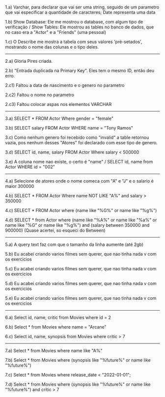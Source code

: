1.a) Varchar, para declarar que vai ser uma string, seguido de um parametro que vai especificar a quantidade de caracteres; Date representa uma data

1.b) Show Database: Ele me mostrou o database, com algum tipo de verificação / Show Tables: Ele mostrou as tables no banco de dados, que no caso era a "Actor" e a "Friends" (uma pessoal)

1.c) O Describe me mostra a tabela com seus valores 'pré-setados', mostrando o nome das colunas e o tipo deles.

----------------------------------------------------------------------------------------------------------------------------------------------------------------------------------------------

2.a) Gloria Pires criada.

2.b) "Entrada duplicada na Primary Key". Eles tem o mesmo ID, então deu erro.

2.c1) Faltou a data de nascimento e o genero no parametro

2.c2) Faltou o nome no parametro

2.c3) Faltou colocar aspas nos elementos VARCHAR

----------------------------------------------------------------------------------------------------------------------------------------------------------------------------------------------

3.a) SELECT * FROM Actor Where gender = "female"

3.b) SELECT salary FROM Actor WHERE name = "Tony Ramos"

3.c) Como nenhum genero foi recebido como "invalid" a table retornou vazia, pos nenhum desses "Atores" foi declarado com esse tipo de genero.

3.d) SELECT id, name, salary FROM Actor Where salary < 500000

3.e) A coluna nome nao existe, o certo é "name" / SELECT id, name from Actor WHERE id = "002"

----------------------------------------------------------------------------------------------------------------------------------------------------------------------------------------------

4.a) Selecione de atores onde o nome comeca com "A" e "J" e o salario é maior 300000

4.b) SELECT * FROM Actor Where name NOT LIKE "A%" and salary > 350000

4.c) SELECT * FROM Actor where (name like "%G%" or name like "%g%") 

4.d) SELECT * from Actor where (name like "%A%" or name like "%a%" or name like "%G" or name like "%g%") and (salary between 350000 and 900000) (Quase acertei, so esqueci do Between)

----------------------------------------------------------------------------------------------------------------------------------------------------------------------------------------------

5.a) A query text faz com que o tamanho da linha aumente (até 2gb)

5.b) Eu acabei criando varios filmes sem querer, que nao tinha nada v com os exercicios

5.c) Eu acabei criando varios filmes sem querer, que nao tinha nada v com os exercicios

5.d) Eu acabei criando varios filmes sem querer, que nao tinha nada v com os exercicios

5.e) Eu acabei criando varios filmes sem querer, que nao tinha nada v com os exercicios

----------------------------------------------------------------------------------------------------------------------------------------------------------------------------------------------

6.a) Select id, name, critic from Movies where id = 2

6.b) Select * from Movies where name = "Arcane"

6.c) Select id, name, synopsis from Movies where critic > 7

----------------------------------------------------------------------------------------------------------------------------------------------------------------------------------------------

7.a) Select * from Movies where name like "A%"

7.b) Select * from Movies where (synopsis like "%future%" or name like "%future%") 

7.c) Select * from Movies where release_date < "2022-01-01";

7.d) Select * from Movies where (synopsis like "%future%" or name like "%future%") and critic > 7
